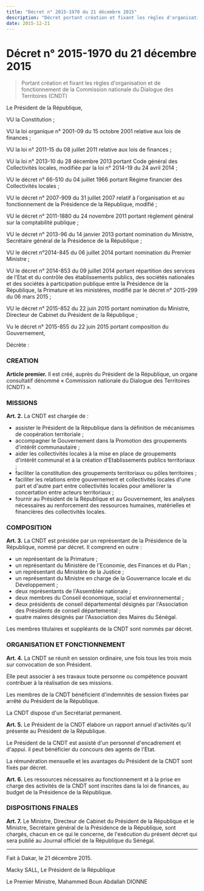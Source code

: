 ```yaml
---
title: "Décret n° 2015-1970 du 21 décembre 2015"
description: "Décret portant création et fixant les règles d'organisation et de fonctionnement de la Commission nationale du Dialogue des Territoires (CNDT)"
date: 2015-12-21
---
```


# Décret n° 2015-1970 du 21 décembre 2015

> Portant création et fixant les règles d'organisation et de fonctionnement de la Commission nationale du Dialogue des Territoires (CNDT)

Le Président de la République,

VU la Constitution ;

VU la loi organique n° 2001-09 du 15 octobre 2001 relative aux lois de finances ;

VU la loi n° 2011-15 du 08 juillet 2011 relative aux lois de finances ;

VU la loi n° 2013-10 du 28 décembre 2013 portant Code général des Collectivités locales, modifiée par la loi n° 2014-19 du 24 avril 2014 ;

VU le décret n° 66-510 du 04 juillet 1966 portant Régime financier des Collectivités locales ;

VU le décret n° 2007-909 du 31 juillet 2007 relatif à l'organisation et au fonctionnement de la Présidence de la République, modifié ;

VU le décret n° 2011-1880 du 24 novembre 2011 portant règlement général sur la comptabilité publique ;

VU le décret n° 2013-96 du 14 janvier 2013 portant nomination du Ministre, Secrétaire général de la Présidence de la République ;

VU le décret n°2014-845 du 06 juillet 2014 portant nomination du Premier Ministre ;

VU le décret n° 2014-853 du 09 juillet 2014 portant répartition des services de l'Etat et du contrôle des établissements publics, des sociétés nationales et des sociétés à participation publique entre la Présidence de la République, la Primature et les ministères, modifié par le décret n° 2015-299 du 06 mars 2015 ;

VU le décret n° 2015-852 du 22 juin 2015 portant nomination du Ministre, Directeur de Cabinet du Président de la République ;

Vu le décret n° 2015-855 du 22 juin 2015 portant composition du Gouvernement,

Décrète :

### CREATION

**Article premier.** Il est créé, auprès du Président de la République, un organe consultatif dénommé « Commission nationale du Dialogue des Territoires (CNDT) ».

### MISSIONS

**Art. 2.** La CNDT est chargée de :

- assister le Président de la République dans la définition de mécanismes de coopération territoriale ;
- accompagner le Gouvernement dans la Promotion des groupements d'intérêt communautaire ;
- aider les collectivités locales à la mise en place de groupements d'intérêt communal et à la création d'Etablissements publics territoriaux ;
- faciliter la constitution des groupements territoriaux ou pôles territoires ;
- faciliter les relations entre gouvernement et collectivités locales d'une part et d'autre part entre collectivités locales pour améliorer la concertation entre acteurs territoriaux ;
- fournir au Président de la République et au Gouvernement, les analyses nécessaires au renforcement des ressources humaines, matérielles et financières des collectivités locales.

### COMPOSITION

**Art. 3.** La CNDT est présidée par un représentant de la Présidence de la République, nommé par décret. Il comprend en outre :

- un représentant de la Primature ;
- un représentant du Ministère de l'Economie, des Finances et du Plan ;
- un représentant du Ministère de la Justice ;
- un représentant du Ministre en charge de la Gouvernance locale et du Développement ;
- deux représentants de l'Assemblée nationale ;
- deux membres du Conseil économique, social et environnemental ;
- deux présidents de conseil départemental désignés par l'Association des Présidents de conseil départemental ;
- quatre maires désignés par l'Association des Maires du Sénégal.

Les membres titulaires et suppléants de la CNDT sont nommés par décret.

### ORGANISATION ET FONCTIONNEMENT

**Art. 4.** La CNDT se réunit en session ordinaire, une fois tous les trois mois sur convocation de son Président.

Elle peut associer à ses travaux toute personne ou compétence pouvant contribuer à la réalisation de ses missions.

Les membres de la CNDT bénéficient d'indemnités de session fixées par arrêté du Président de la République.

La CNDT dispose d'un Secrétariat permanent.

**Art. 5.** Le Président de la CNDT élabore un rapport annuel d'activités qu'il présente au Président de la République.

Le Président de la CNDT est assisté d'un personnel d'encadrement et d'appui. il peut bénéficier du concours des agents de l'Etat.

La rémunération mensuelle et les avantages du Président de la CNDT sont fixés par décret.

**Art. 6.** Les ressources nécessaires au fonctionnement et à la prise en charge des activités de la CNDT sont inscrites dans la loi de finances, au budget de la Présidence de la République.

### DISPOSITIONS FINALES

**Art. 7.** Le Ministre, Directeur de Cabinet du Président de la République et le Ministre, Secrétaire général de la Présidence de la République, sont chargés, chacun en ce qui le concerne, de l'exécution du présent décret qui sera publié au Journal officiel de la République du Sénégal.

---

Fait à Dakar, le 21 décembre 2015.

Macky SALL,
Le Président de la République

Le Premier Ministre,
Mahammed Boun Abdallah DIONNE